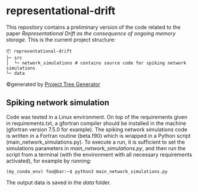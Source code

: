 # representational-drift
This repository contains a preliminary version of the code related to the paper _Representational Drift as the consequence of ongoing
memory storage_.
This is the current project structure:
```
📦 representational-drift
├─ src 
│  └─ network_simulations # contains source code for spiking network simulations
└─ data
```
©generated by [Project Tree Generator](https://woochanleee.github.io/project-tree-generator)

## Spiking network simulation
Code was tested in a Linux environment. 
On top of the requirements given in requirements.txt, a gfortran compiler should be installed in the machine (gfortran version 7.5.0 for example).
The spiking network simulations code is written in a Fortran routine (beta.f90) which is wrapped in a Python script (main_network_simulations.py). 
To execute a run, it is sufficient to set the simulations parameters in _main_network_simulations.py_, and then run the script from a terminal (with the environment with all necessary requirements activated),
for example by running: 
```console
(my_conda_env) foo@bar:~$ python3 main_network_simulations.py
```
The output data is saved in the _data_ folder. 

